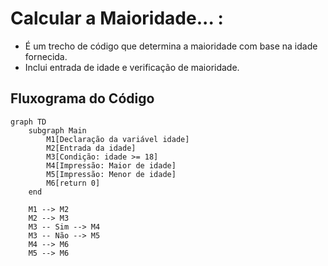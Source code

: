 # Calcular a Maioridade... :

- É um trecho de código que determina a maioridade com base na idade fornecida.
- Inclui entrada de idade e verificação de maioridade.

## Fluxograma do Código

``` mermaid
graph TD
    subgraph Main
        M1[Declaração da variável idade]
        M2[Entrada da idade]
        M3[Condição: idade >= 18]
        M4[Impressão: Maior de idade]
        M5[Impressão: Menor de idade]
        M6[return 0]
    end

    M1 --> M2
    M2 --> M3
    M3 -- Sim --> M4
    M3 -- Não --> M5
    M4 --> M6
    M5 --> M6
```
